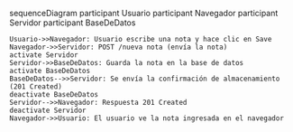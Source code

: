 sequenceDiagram
participant Usuario
participant Navegador
participant Servidor
participant BaseDeDatos

    Usuario->>Navegador: Usuario escribe una nota y hace clic en Save
    Navegador->>Servidor: POST /nueva nota (envía la nota)
    activate Servidor
    Servidor->>BaseDeDatos: Guarda la nota en la base de datos
    activate BaseDeDatos
    BaseDeDatos-->>Servidor: Se envía la confirmación de almacenamiento (201 Created)
    deactivate BaseDeDatos
    Servidor-->>Navegador: Respuesta 201 Created
    deactivate Servidor
    Navegador->>Usuario: El usuario ve la nota ingresada en el navegador

